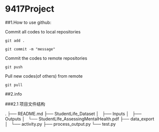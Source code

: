 # 9417Project

##1.How to use github:

Commit all codes to local repositories
          
`git add .`

`git commit -m "message"`

Commit the codes to remote repositories

`git push`

Pull new codes(of others) from remote

`git pull`

##2.info

###2.1 项目文件结构

.
├── README.md
├── StudentLife_Dataset
│   ├── Inputs
│   ├── Outputs
│   └── StudentLIfe_AssessingMentalHealth.pdf
├── data_export
│   └── activity.py
├── process_output.py
└── test.py




